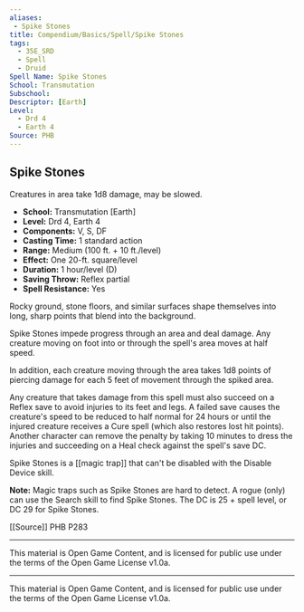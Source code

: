 ```yaml
---
aliases:
 - Spike Stones
title: Compendium/Basics/Spell/Spike Stones
tags:  
  - 35E_SRD  
  - Spell  
  - Druid
Spell Name: Spike Stones
School: Transmutation
Subschool: 
Descriptor: [Earth]
Level:
  - Drd 4
  - Earth 4
Source: PHB
---
```


## Spike Stones

Creatures in area take 1d8 damage, may be slowed.

- **School:** Transmutation [Earth]  
- **Level:** Drd 4, Earth 4  
- **Components:** V, S, DF  
- **Casting Time:** 1 standard action  
- **Range:** Medium (100 ft. + 10 ft./level)  
- **Effect:** One 20-ft. square/level  
- **Duration:** 1 hour/level (D)  
- **Saving Throw:** Reflex partial  
- **Spell Resistance:** Yes  

Rocky ground, stone floors, and similar surfaces shape themselves into long, sharp points that blend into the background.

Spike Stones impede progress through an area and deal damage. Any creature moving on foot into or through the spell's area moves at half speed.

In addition, each creature moving through the area takes 1d8 points of piercing damage for each 5 feet of movement through the spiked area.

Any creature that takes damage from this spell must also succeed on a Reflex save to avoid injuries to its feet and legs. A failed save causes the creature's speed to be reduced to half normal for 24 hours or until the injured creature receives a Cure spell (which also restores lost hit points). Another character can remove the penalty by taking 10 minutes to dress the injuries and succeeding on a Heal check against the spell's save DC.

Spike Stones is a [[magic trap]] that can't be disabled with the Disable Device skill.

**Note:** Magic traps such as Spike Stones are hard to detect. A rogue (only) can use the Search skill to find Spike Stones. The DC is 25 + spell level, or DC 29 for Spike Stones.


[[Source]] PHB P283

---

This material is Open Game Content, and is licensed for public use under the terms of the Open Game License v1.0a.

---

This material is Open Game Content, and is licensed for public use under the terms of the Open Game License v1.0a.
